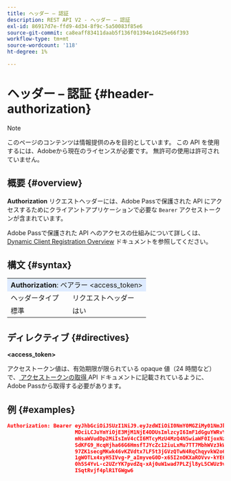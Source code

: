```yaml
---
title: ヘッダー – 認証
description: REST API V2 - ヘッダー – 認証
exl-id: 86917d7e-ffd9-4d34-8f9c-5a50083f85e6
source-git-commit: ca8eaff83411daab5f136f01394e1d425e66f393
workflow-type: tm+mt
source-wordcount: '118'
ht-degree: 1%

---
```



# ヘッダー – 認証 {#header-authorization}

>[!NOTE]
>
> このページのコンテンツは情報提供のみを目的としています。 この API を使用するには、Adobeから現在のライセンスが必要です。 無許可の使用は許可されていません。

## 概要 {#overview}

<b>Authorization</b> リクエストヘッダーには、Adobe Passで保護された API にアクセスするためにクライアントアプリケーションで必要な `Bearer` アクセストークンが含まれています。

Adobe Passで保護された API へのアクセスの仕組みについて詳しくは、[Dynamic Client Registration Overview](../../../dcr-api/dynamic-client-registration-overview.md) ドキュメントを参照してください。

## 構文 {#syntax}

<table>
   <tr>
      <td style="background-color: #DEEBFF;" colspan="2"><b>Authorization</b>: ベアラー &lt;access_token&gt;</td>
   </tr>
   <tr>
      <td>ヘッダータイプ</td>
      <td>リクエストヘッダー</td>
   </tr>
   <tr>
      <td>標準</td>
      <td>はい</td>
   </tr>
</table>

## ディレクティブ {#directives}

<b>&lt;access_token></b>

アクセストークン値は、有効期限が限られている opaque 値（24 時間など）で、[ アクセストークンの取得 ](../../../dcr-api/apis/dynamic-client-registration-apis-retrieve-access-token.md) API ドキュメントに記載されているように、Adobe Passから取得する必要があります。

## 例 {#examples}

```JSON
Authorization: Bearer eyJhbGciOiJSUzI1NiJ9.eyJzdWIiOiI0NmY0MGZiMy01NmJkLTQyYTktOTExYS02YmZmNmEyZmY0
                      MDciLCJuYmYiOjE3MjM1NjE4ODUsImlzcyI6ImF1dGguYWRvYmUuY29tIiwic2NvcGVzIjoiYXBpO
                      mNsaWVudDp2MiIsImV4cCI6MTcyMzU4MzQ4NSwiaWF0IjoxNzIzNTYxODg1fQ.aZUZqwN2fCqNXgX
                      SdKFG9_HcqHjha66G6HmsfTJYcZc12iuLxMu7TT7MbhWVz3kW1jRqgJv8PHhrFSBL5_dgJ1PRSuDg
                      97ZK1secgMKwk46vKZVdtx7LF5t3jGVzQTwN4RqChqyvkW2o67KxVk5xarwJtwB2fwhX_732CYDcv
                      1gWOTLx4xyH5IVvg-P_aImyveG0D-x65I2nOKXaROVvv-kYE6B9OQv_-JBGj72R_yS2AyJQC0R_im
                      0h5S4YvL-c2UZrYK7pvdZq-xAj0uW1wad7PLZjl8yL5CWUz9vzQk2Cmj8adsydjb0u0P3aFrJ0HE9
                      ISqtRvjf4plR1TGWgw6
```
